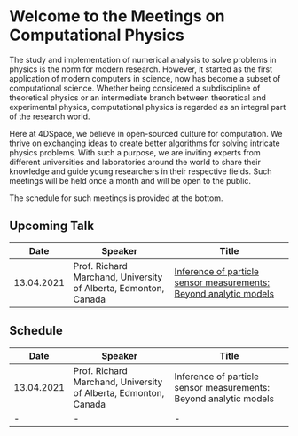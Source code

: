 # Welcome to the Meetings on Computational Physics

The study and implementation of numerical analysis to solve problems in physics is the norm for modern research. However, it started as the first application of modern computers in science, now has become a subset of computational science. Whether being considered a subdiscipline of theoretical physics or an intermediate branch between theoretical and experimental physics, computational physics is regarded as an integral part of the research world.

Here at 4DSpace, we believe in open-sourced culture for computation. We thrive on exchanging ideas to create better algorithms for solving intricate physics problems. With such a purpose, we are inviting experts from different universities and laboratories around the world to share their knowledge and guide young researchers in their respective fields. Such meetings will be held once a month and will be open to the public. 

The schedule for such meetings is provided at the bottom.


## Upcoming Talk

Date | Speaker | Title      
------------ | ------------ | ------------
13.04.2021 | Prof. Richard Marchand, University of Alberta, Edmonton, Canada | [Inference of particle sensor measurements: Beyond analytic models](lectures/lec-01.md)

## Schedule

Date | Speaker | Title      
------------ | ------------ | ------------
13.04.2021 | Prof. Richard Marchand, University of Alberta, Edmonton, Canada | Inference of particle sensor measurements: Beyond analytic models
- | - | - 
